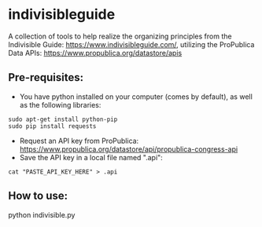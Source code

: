 # indivisibleguide

A collection of tools to help realize the organizing principles from the Indivisible Guide:
https://www.indivisibleguide.com/, utilizing the ProPublica Data APIs:
https://www.propublica.org/datastore/apis

## Pre-requisites:
* You have python installed on your computer (comes by default), as well as the following libraries:
~~~
sudo apt-get install python-pip
sudo pip install requests
~~~

* Request an API key from ProPublica: https://www.propublica.org/datastore/api/propublica-congress-api
* Save the API key in a local file named ".api":
~~~
cat "PASTE_API_KEY_HERE" > .api
~~~

## How to use:
python indivisible.py
